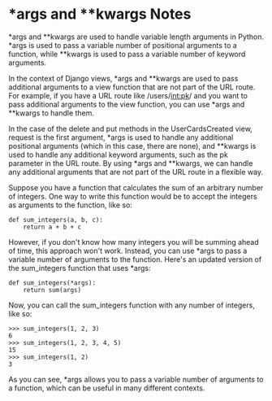 # *args and **kwargs Notes

*args and **kwargs are used to handle variable length arguments in Python. *args is used to pass a variable number of positional arguments to a function, while **kwargs is used to pass a variable number of keyword arguments.

In the context of Django views, *args and **kwargs are used to pass additional arguments to a view function that are not part of the URL route. For example, if you have a URL route like /users/<int:pk>/ and you want to pass additional arguments to the view function, you can use *args and **kwargs to handle them.

In the case of the delete and put methods in the UserCardsCreated view, request is the first argument, *args is used to handle any additional positional arguments (which in this case, there are none), and **kwargs is used to handle any additional keyword arguments, such as the pk parameter in the URL route. By using *args and **kwargs, we can handle any additional arguments that are not part of the URL route in a flexible way.

Suppose you have a function that calculates the sum of an arbitrary number of integers. One way to write this function would be to accept the integers as arguments to the function, like so:

```
def sum_integers(a, b, c):
    return a + b + c
```

However, if you don't know how many integers you will be summing ahead of time, this approach won't work. Instead, you can use *args to pass a variable number of arguments to the function. Here's an updated version of the sum_integers function that uses *args:

```
def sum_integers(*args):
    return sum(args)

```

Now, you can call the sum_integers function with any number of integers, like so:
```
>>> sum_integers(1, 2, 3)
6
>>> sum_integers(1, 2, 3, 4, 5)
15
>>> sum_integers(1, 2)
3

```

As you can see, *args allows you to pass a variable number of arguments to a function, which can be useful in many different contexts.